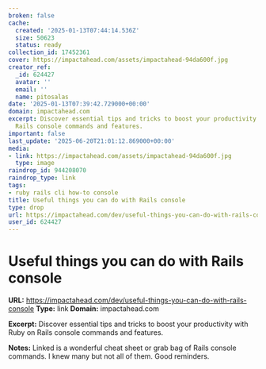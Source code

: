 ```yaml
---
broken: false
cache:
  created: '2025-01-13T07:44:14.536Z'
  size: 50623
  status: ready
collection_id: 17452361
cover: https://impactahead.com/assets/impactahead-94da600f.jpg
creator_ref:
  _id: 624427
  avatar: ''
  email: ''
  name: pitosalas
date: '2025-01-13T07:39:42.729000+00:00'
domain: impactahead.com
excerpt: Discover essential tips and tricks to boost your productivity with Ruby on
  Rails console commands and features.
important: false
last_update: '2025-06-20T21:01:12.869000+00:00'
media:
- link: https://impactahead.com/assets/impactahead-94da600f.jpg
  type: image
raindrop_id: 944208070
raindrop_type: link
tags:
- ruby rails cli how-to console
title: Useful things you can do with Rails console
type: drop
url: https://impactahead.com/dev/useful-things-you-can-do-with-rails-console
user_id: 624427
---
```


# Useful things you can do with Rails console

**URL:** https://impactahead.com/dev/useful-things-you-can-do-with-rails-console
**Type:** link
**Domain:** impactahead.com

**Excerpt:** Discover essential tips and tricks to boost your productivity with Ruby on Rails console commands and features.

**Notes:**
Linked is a wonderful cheat sheet or grab bag of Rails console commands. I knew many but not all of them. Good reminders. 
